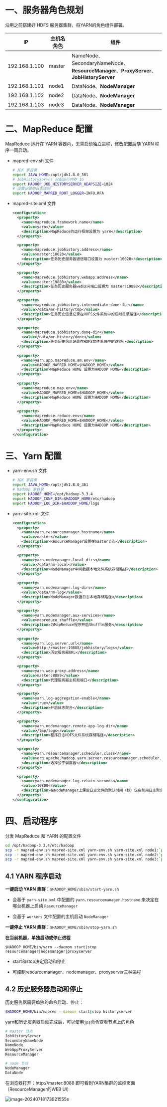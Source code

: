 # 一、服务器角色规划

沿用之前搭建好 HDFS 服务器集群，将YARN的角色组件部署。

| IP            | 主机名角色 | 组件                                                         |
| ------------- | ---------- | ------------------------------------------------------------ |
| 192.168.1.100 | master     | NameNode、SecondaryNameNode、**ResourceManager**、**ProxyServer**、**JobHistoryServer** |
| 192.168.1.101 | node1      | DataNode、**NodeManager**                                    |
| 192.168.1.102 | node2      | DataNode、**NodeManager**                                    |
| 192.168.1.103 | node3      | DataNode、**NodeManager**                                    |

# 二、MapReduce 配置

MapReduce 运行在 YARN 容器内，无需启动独立进程，修改配置后随 YARN 程序一同启动。

- mapred-env.sh 文件

  ```bash
  # JDK 家目录
  export JAVA_HOME=/opt/jdk1.8.0_361
  # JobHistoryServer 分配运行内存 1G
  export HADOOP_JOB_HISTORYSERVER_HEAPSIZE=1024
  # 设置记录的日志级别
  export HADOOP_MAPRED_ROOT_LOGGER=INFO,RFA
  ```

- mapred-site.xml 文件

  ```xml
  <configuration>
    <property>
      <name>mapreduce.framework.name</name>
      <value>yarn</value>
      <description>MapReduce的运行框架设置为 yarn</description>
    </property>
  
    <property>
      <name>mapreduce.jobhistory.address</name>
      <value>master:10020</value>
      <description>任务历史服务器通信端口设置为 master:10020</description>
    </property>
  
    <property>
      <name>mapreduce.jobhistory.webapp.address</name>
      <value>master:19888</value>
      <description>任务历史服务器web访问端口设置为 master:19888</description>
    </property>
  
    <property>
      <name>mapreduce.jobhistory.intermediate-done-dir</name>
      <value>/data/mr-history/tmp</value>
      <description>任务历史信息记录在HDFS文件系统中的临时目录路径</description>
    </property>
  
    <property>
      <name>mapreduce.jobhistory.done-dir</name>
      <value>/data/mr-history/done</value>
      <description>任务历史信息记录在HDFS文件系统中的路径</description>
    </property>
        
    <property>
      <name>yarn.app.mapreduce.am.env</name>
      <value>HADOOP_MAPRED_HOME=$HADOOP_HOME</value>
      <description>MapReduce HOME 设置为HADOOP HOME</description>
    </property>
        
    <property>
      <name>mapreduce.map.env</name>
      <value>HADOOP_MAPRED_HOME=$HADOOP_HOME</value>
      <description>MapReduce HOME 设置为HADOOP HOME</description>
    </property>
      
    <property>
      <name>mapreduce.reduce.env</name>
      <value>HADOOP_MAPRED_HOME=$HADOOP_HOME</value>
      <description>MapReduce HOME 设置为HADOOP HOME</description>
    </property>
  </configuration>
  ```
  

# 三、Yarn 配置

- yarn-env.sh 文件

  ```bash
  # JDK 家目录
  export JAVA_HOME=/opt/jdk1.8.0_361
  # hadoop 家目录
  export HADOOP_HOME=/opt/hadoop-3.3.4
  export HADOOP_CONF_DIR=$HADOOP_HOME/etc/hadoop
  export HADOOP_LOG_DIR=$HADOOP_HOME/logs
  ```

- yarn-site.xml 文件

  ```xml
  <configuration>
    <property>
      <name>yarn.resourcemanager.hostname</name>
      <value>master</value>
      <description>ResourceManager设置在master节点</description>
    </property>
  
    <property>
      <name>yarn.nodemanager.local-dirs</name>
      <value>/data/nm-local</value>
      <description>NodeManager中间数据本地文件系统存储路径</description>
    </property>
      
    <property>
      <name>yarn.nodemanager.log-dirs</name>
      <value>/data/nm-log</value>
      <description>NodeManager数据日志本地存储路径</description>
    </property>
      
    <property>
      <name>yarn.nodemanager.aux-services</name>
      <value>mapreduce_shuffle</value>
      <description>为MapReduce程序开启Shuffle服务</description>
    </property>
        
    <property>
      <name>yarn.log.server.url</name>
      <value>http://master:19888/jobhistory/logs</value>
      <description>历史服务器URL</description>
    </property>
  
    <property>
      <name>yarn.web-proxy.address</name>
      <value>master:8089</value>
      <description>代理服务器主机和端口</description>
    </property>
  
    <property>
      <name>yarn.log-aggregation-enable</name>
      <value>true</value>
      <description>开启日志聚合</description>
    </property>
  
    <property>
      <name>yarn.nodemanager.remote-app-log-dir</name>
      <value>/tmp/logs</value>
      <description>程序日志HDFS文件系统存储路径</description>
    </property>
  
    <property>
      <name>yarn.resourcemanager.scheduler.class</name>
      <value>org.apache.hadoop.yarn.server.resourcemanager.scheduler.fair.FairScheduler</value>
      <description>选择公平调度器</description>
    </property>
  
    <property>
      <name>yarn.nodemanager.log.retain-seconds</name>
      <value>10800</value>
      <description>在NodeManager上保留日志文件的默认时间（秒）仅在禁用日志聚合时适用</description>
    </property>
  </configuration>
  ```


# 四、启动程序

分发 MapReduce 和 YARN 的配置文件

```bash
cd /opt/hadoop-3.3.4/etc/hadoop
scp -r mapred-env.sh mapred-site.xml yarn-env.sh yarn-site.xml node1:`pwd`
scp -r mapred-env.sh mapred-site.xml yarn-env.sh yarn-site.xml node2:`pwd`
scp -r mapred-env.sh mapred-site.xml yarn-env.sh yarn-site.xml node3:`pwd`
```

## 4.1 YARN 程序启动

**一键启动 YARN 集群：**`$HADOOP_HOME/sbin/start-yarn.sh`

- 会基于 `yarn-site.xml` 中配置的 `yarn.resourcemanager.hostname` 来决定在哪台机器上启动 `ResourceManager`

- 会基于 `workers` 文件配置的主机启动 `NodeManager`

**一键停止 YARN 集群：**`$HADOOP_HOME/sbin/stop-yarn.sh`

**在当前机器，单独启动或停止进程**

`$HADOOP_HOME/bin/yarn --daemon start|stop resourcemanager|nodemanager|proxyserver`

- start和stop决定启动和停止

- 可控制resourcemanager、nodemanager、proxyserver三种进程

## 4.2 历史服务器启动和停止

历史服务器需要单独的命令启动、停止：

````bash
$HADOOP_HOME/bin/mapred --daemon start|stop historyserver
````

yarn和历史服务器启动完成后，可以使用`jps`命令查看节点上的角色

```bash
# master 节点
JobHistoryServer
SecondaryNameNode
NameNode
WebAppProxyServer
ResourceManager

# node 节点
NodeManager
DataNode
```

在浏览器打开：http://master:8088 即可看到YARN集群的监控页面（ResourceManager的WEB UI）

![image-20240718173921555](./05-MapReduce&YARN%20%E9%83%A8%E7%BD%B2%E6%90%AD%E5%BB%BA/image-20240718173921555.png)s